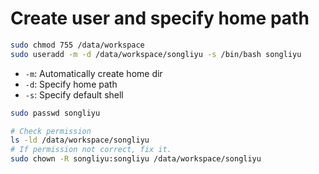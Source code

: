 # Create user and specify home path

```bash
sudo chmod 755 /data/workspace
sudo useradd -m -d /data/workspace/songliyu -s /bin/bash songliyu
```

- `-m`: Automatically create home dir
- `-d`: Specify home path
- `-s`: Specify default shell

```bash
sudo passwd songliyu
```

```bash
# Check permission
ls -ld /data/workspace/songliyu
# If permission not correct, fix it.
sudo chown -R songliyu:songliyu /data/workspace/songliyu
```
